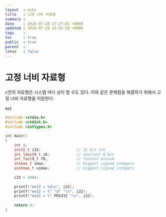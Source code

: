 ```yaml
---
layout  : wiki
title   : 고정 너비 자료형
summary : 
date    : 2020-07-28 17:27:01 +0900
updated : 2020-07-29 22:52:58 +0900
tags    : 
toc     : true
public  : true
parent  : 
latex   : false
---
```


# 고정 너비 자료형

c언의 자료형은 시스템 마다 상이 할 수도 있다.
이와 같은 문제점을 해결하기 위해서 고정 너비 자료형을 지원한다.

ex)
```c
#include <stdio.h>
#include <stdint.h>
#include <inttypes.h>

int main()
{
    int i;
    int32_t i32;                // 32 bit int
    int_least8_t i8;            // smallest 8 bit
    int_fast8_t f8;             // fastest minium
    intmax_t imax;              // biggest signed integers
    uintmax_t uimax;            // biggest signed integers
    
    i32 = 1004;
    
    printf("me32 = %d\n", i32);
    printf("me32 = %" "d" "\n", i32);
    printf("me32 = %" PRId32 "\n", i32);
    
    return 0;
}
```
